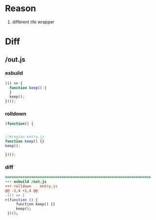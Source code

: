 # Reason
1. different iife wrapper
# Diff
## /out.js
### esbuild
```js
(() => {
  function keep() {
  }
  keep();
})();
```
### rolldown
```js
(function() {


//#region entry.js
function keep() {}
keep();

})();
```
### diff
```diff
===================================================================
--- esbuild	/out.js
+++ rolldown	entry.js
@@ -1,4 +1,4 @@
-(() => {
+(function () {
     function keep() {}
     keep();
 })();

```